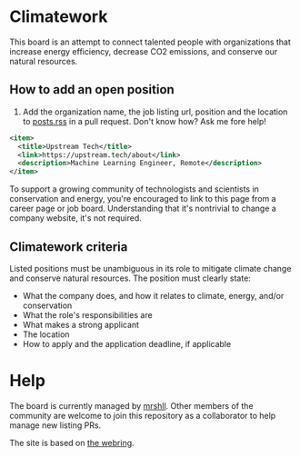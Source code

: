 # Climatework

This board is an attempt to connect talented people with organizations that increase energy efficiency, decrease CO2 emissions, and conserve our natural resources.

## How to add an open position

1. Add the organization name, the job listing url, position and the location to [posts.rss](posts.rss) in a pull request. Don't know how? Ask me fore help!

```xml
<item>
  <title>Upstream Tech</title>
  <link>https://upstream.tech/about</link>
  <description>Machine Learning Engineer, Remote</description>
</item>
```

To support a growing community of technologists and scientists in conservation and energy, you're encouraged to link to this page from a career page or job board. Understanding that it's nontrivial to change a company website, it's not required.

## Climatework criteria

Listed positions must be unambiguous in its role to mitigate climate change and conserve natural resources. The position must clearly state:
- What the company does, and how it relates to climate, energy, and/or conservation
- What the role's responsibilities are
- What makes a strong applicant
- The location
- How to apply and the application deadline, if applicable

# Help
The board is currently managed by [mrshll](https://mrshll.com). Other members of the community are welcome to join this repository as a collaborator to help manage new listing PRs.

The site is based on [the webring](https://github.com/XXIIVV/webring).
